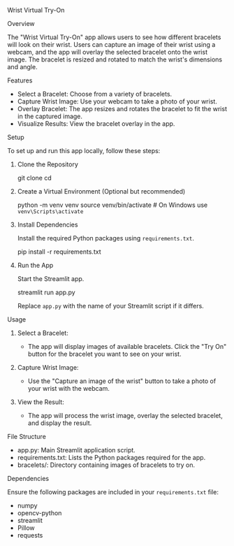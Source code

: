 Wrist Virtual Try-On

Overview

The "Wrist Virtual Try-On" app allows users to see how different bracelets will look on their wrist. Users can capture an image of their wrist using a webcam, and the app will overlay the selected bracelet onto the wrist image. The bracelet is resized and rotated to match the wrist's dimensions and angle.

Features

- Select a Bracelet: Choose from a variety of bracelets.
- Capture Wrist Image: Use your webcam to take a photo of your wrist.
- Overlay Bracelet: The app resizes and rotates the bracelet to fit the wrist in the captured image.
- Visualize Results: View the bracelet overlay in the app.

Setup

To set up and run this app locally, follow these steps:

1. Clone the Repository

   git clone <your-repository-url>
   cd <repository-directory>

2. Create a Virtual Environment (Optional but recommended)

   python -m venv venv
   source venv/bin/activate  # On Windows use `venv\Scripts\activate`

3. Install Dependencies

   Install the required Python packages using `requirements.txt`.

   pip install -r requirements.txt

4. Run the App

   Start the Streamlit app.

   streamlit run app.py

   Replace `app.py` with the name of your Streamlit script if it differs.

Usage

1. Select a Bracelet:
   - The app will display images of available bracelets. Click the "Try On" button for the bracelet you want to see on your wrist.

2. Capture Wrist Image:
   - Use the "Capture an image of the wrist" button to take a photo of your wrist with the webcam.

3. View the Result:
   - The app will process the wrist image, overlay the selected bracelet, and display the result.

File Structure

- app.py: Main Streamlit application script.
- requirements.txt: Lists the Python packages required for the app.
- bracelets/: Directory containing images of bracelets to try on.

Dependencies

Ensure the following packages are included in your `requirements.txt` file:

- numpy
- opencv-python
- streamlit
- Pillow
- requests
